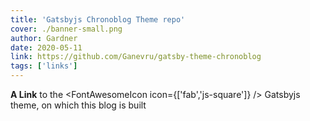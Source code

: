 ```yaml
---
title: 'Gatsbyjs Chronoblog Theme repo'
cover: ./banner-small.png
author: Gardner
date: 2020-05-11
link: https://github.com/Ganevru/gatsby-theme-chronoblog
tags: ['links']
---
```



**A Link** to the <FontAwesomeIcon icon={['fab','js-square']} /> Gatsbyjs theme, on which this blog is built

